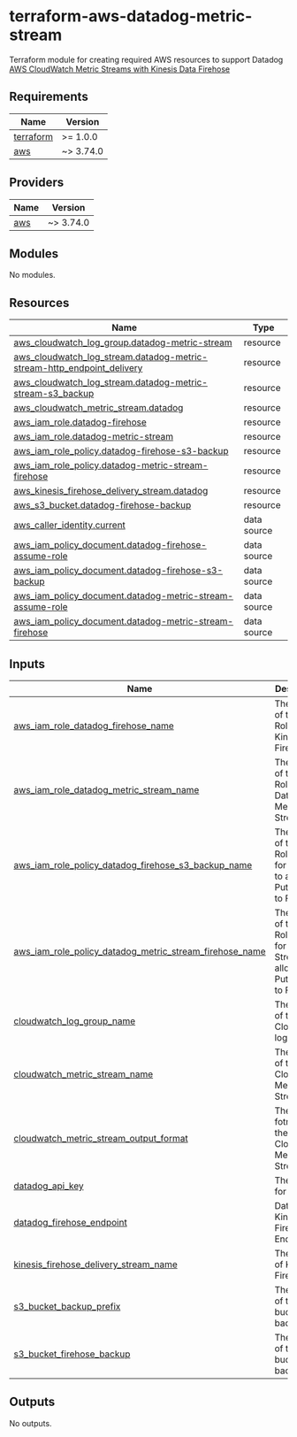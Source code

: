 # terraform-aws-datadog-metric-stream

Terraform module for creating required AWS resources to support Datadog [AWS CloudWatch Metric Streams with Kinesis Data Firehose](https://docs.datadoghq.com/integrations/guide/aws-cloudwatch-metric-streams-with-kinesis-data-firehose/?tab=cloudformation)

<!-- BEGIN_TF_DOCS -->
## Requirements

| Name | Version |
|------|---------|
| <a name="requirement_terraform"></a> [terraform](#requirement\_terraform) | >= 1.0.0 |
| <a name="requirement_aws"></a> [aws](#requirement\_aws) | ~> 3.74.0 |

## Providers

| Name | Version |
|------|---------|
| <a name="provider_aws"></a> [aws](#provider\_aws) | ~> 3.74.0 |

## Modules

No modules.

## Resources

| Name | Type |
|------|------|
| [aws_cloudwatch_log_group.datadog-metric-stream](https://registry.terraform.io/providers/hashicorp/aws/latest/docs/resources/cloudwatch_log_group) | resource |
| [aws_cloudwatch_log_stream.datadog-metric-stream-http_endpoint_delivery](https://registry.terraform.io/providers/hashicorp/aws/latest/docs/resources/cloudwatch_log_stream) | resource |
| [aws_cloudwatch_log_stream.datadog-metric-stream-s3_backup](https://registry.terraform.io/providers/hashicorp/aws/latest/docs/resources/cloudwatch_log_stream) | resource |
| [aws_cloudwatch_metric_stream.datadog](https://registry.terraform.io/providers/hashicorp/aws/latest/docs/resources/cloudwatch_metric_stream) | resource |
| [aws_iam_role.datadog-firehose](https://registry.terraform.io/providers/hashicorp/aws/latest/docs/resources/iam_role) | resource |
| [aws_iam_role.datadog-metric-stream](https://registry.terraform.io/providers/hashicorp/aws/latest/docs/resources/iam_role) | resource |
| [aws_iam_role_policy.datadog-firehose-s3-backup](https://registry.terraform.io/providers/hashicorp/aws/latest/docs/resources/iam_role_policy) | resource |
| [aws_iam_role_policy.datadog-metric-stream-firehose](https://registry.terraform.io/providers/hashicorp/aws/latest/docs/resources/iam_role_policy) | resource |
| [aws_kinesis_firehose_delivery_stream.datadog](https://registry.terraform.io/providers/hashicorp/aws/latest/docs/resources/kinesis_firehose_delivery_stream) | resource |
| [aws_s3_bucket.datadog-firehose-backup](https://registry.terraform.io/providers/hashicorp/aws/latest/docs/resources/s3_bucket) | resource |
| [aws_caller_identity.current](https://registry.terraform.io/providers/hashicorp/aws/latest/docs/data-sources/caller_identity) | data source |
| [aws_iam_policy_document.datadog-firehose-assume-role](https://registry.terraform.io/providers/hashicorp/aws/latest/docs/data-sources/iam_policy_document) | data source |
| [aws_iam_policy_document.datadog-firehose-s3-backup](https://registry.terraform.io/providers/hashicorp/aws/latest/docs/data-sources/iam_policy_document) | data source |
| [aws_iam_policy_document.datadog-metric-stream-assume-role](https://registry.terraform.io/providers/hashicorp/aws/latest/docs/data-sources/iam_policy_document) | data source |
| [aws_iam_policy_document.datadog-metric-stream-firehose](https://registry.terraform.io/providers/hashicorp/aws/latest/docs/data-sources/iam_policy_document) | data source |

## Inputs

| Name | Description | Type | Default | Required |
|------|-------------|------|---------|:--------:|
| <a name="input_aws_iam_role_datadog_firehose_name"></a> [aws\_iam\_role\_datadog\_firehose\_name](#input\_aws\_iam\_role\_datadog\_firehose\_name) | The name of the IAM Role for Kinesis Firehose | `string` | `"DatadogFirehoseRole"` | no |
| <a name="input_aws_iam_role_datadog_metric_stream_name"></a> [aws\_iam\_role\_datadog\_metric\_stream\_name](#input\_aws\_iam\_role\_datadog\_metric\_stream\_name) | The name of the IAM Role for Datadog Metric Stream | `string` | `"DatadogMetricStreamRole"` | no |
| <a name="input_aws_iam_role_policy_datadog_firehose_s3_backup_name"></a> [aws\_iam\_role\_policy\_datadog\_firehose\_s3\_backup\_name](#input\_aws\_iam\_role\_policy\_datadog\_firehose\_s3\_backup\_name) | The name of the IAM Role Policy for Firehose to allow PutObject to Firehose | `string` | `"DatadogFirehoseS3BackupPolicy"` | no |
| <a name="input_aws_iam_role_policy_datadog_metric_stream_firehose_name"></a> [aws\_iam\_role\_policy\_datadog\_metric\_stream\_firehose\_name](#input\_aws\_iam\_role\_policy\_datadog\_metric\_stream\_firehose\_name) | The name of the IAM Role Policy for Metric Stream to allow PutRecords to Firehose | `string` | `"DatadogMetricStreamFirehosePolicy"` | no |
| <a name="input_cloudwatch_log_group_name"></a> [cloudwatch\_log\_group\_name](#input\_cloudwatch\_log\_group\_name) | The name of the CloudWatch log group | `string` | `"datadog-metric-stream"` | no |
| <a name="input_cloudwatch_metric_stream_name"></a> [cloudwatch\_metric\_stream\_name](#input\_cloudwatch\_metric\_stream\_name) | The name of the CloudWatch Metric Stream | `string` | `"datadog"` | no |
| <a name="input_cloudwatch_metric_stream_output_format"></a> [cloudwatch\_metric\_stream\_output\_format](#input\_cloudwatch\_metric\_stream\_output\_format) | The output fotmat of the CloudWatch Metric Stream | `string` | `"opentelemetry0.7"` | no |
| <a name="input_datadog_api_key"></a> [datadog\_api\_key](#input\_datadog\_api\_key) | The API Key for Datadog | `string` | n/a | yes |
| <a name="input_datadog_firehose_endpoint"></a> [datadog\_firehose\_endpoint](#input\_datadog\_firehose\_endpoint) | Datadog Kinesis Firehose Endpoint | `string` | `"https://awsmetrics-intake.datadoghq.com/v1/input"` | no |
| <a name="input_kinesis_firehose_delivery_stream_name"></a> [kinesis\_firehose\_delivery\_stream\_name](#input\_kinesis\_firehose\_delivery\_stream\_name) | The name of Kinesis Firehose | `string` | `"datadog"` | no |
| <a name="input_s3_bucket_backup_prefix"></a> [s3\_bucket\_backup\_prefix](#input\_s3\_bucket\_backup\_prefix) | The prefix of the S3 bucket for backup | `string` | `"metrics/"` | no |
| <a name="input_s3_bucket_firehose_backup"></a> [s3\_bucket\_firehose\_backup](#input\_s3\_bucket\_firehose\_backup) | The name of the S3 bucket for backup | `string` | n/a | yes |

## Outputs

No outputs.
<!-- END_TF_DOCS -->

